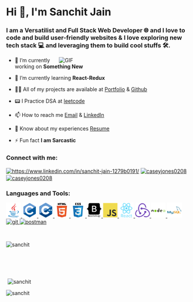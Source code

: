 
<h1 align="left">Hi 👋, I'm Sanchit Jain </h1>
<h3 align="left">I am a Versatilist and Full Stack Web Developer 🌐 and I love to code and build user-friendly websites & I love exploring new tech stack 💻 and leveraging them to build cool stuffs 🛠️.</h3>

<img align="right" alt="GIF" src="https://user-images.githubusercontent.com/17249211/191750155-38a778e2-c0d2-460e-b256-a4592b4a75d2.gif" width="360px"/>

- 🔭 I’m currently working on **Something New**

- 🌱 I’m currently learning **React-Redux**

- 👨‍💻 All of my projects are available at [Portfolio](https://sanchitjains.github.io/sanchit_portfolio) & [Github](https://github.com/sanchitjains)

- 📟 I  Practice DSA at [leetcode](https://www.leetcode.com/caseyjones0208)

- 📫 How to reach me [Email](sanchitjain99@outlook.com) & [LinkedIn](https://www.linkedin.com/in/sanchit-jain-1279b0191/)

- 📄 Know about my experiences [Resume](https://drive.google.com/file/d/1Kzp4O2wNmvNXKy5JdKm1GXHgsIMQcSb0/view?usp=sharing)

- ⚡ Fun fact **I am Sarcastic**

<h3 align="left">Connect with me:</h3>
<p align="left">
<a href="https://www.linkedin.com/in/sanchit-jain-1279b0191/" target="blank"><img align="center" src="https://raw.githubusercontent.com/rahuldkjain/github-profile-readme-generator/master/src/images/icons/Social/linked-in-alt.svg" alt="https://www.linkedin.com/in/sanchit-jain-1279b0191/" height="30" width="40" /></a>
<a href="https://instagram.com/caseyjones0208" target="blank"><img align="center" src="https://raw.githubusercontent.com/rahuldkjain/github-profile-readme-generator/master/src/images/icons/Social/instagram.svg" alt="caseyjones0208" height="30" width="40" /></a>
<a href="https://www.leetcode.com/caseyjones0208" target="blank"><img align="center" src="https://raw.githubusercontent.com/rahuldkjain/github-profile-readme-generator/master/src/images/icons/Social/leet-code.svg" alt="caseyjones0208" height="30" width="40" /></a>
</p>

<h3 align="left">Languages and Tools:</h3>
<p align="left">
   <a href="https://www.java.com" target="_blank" rel="noreferrer"> <img src="https://raw.githubusercontent.com/devicons/devicon/master/icons/java/java-original.svg" alt="java" width="40" height="40"/> </a>
  <a href="https://www.cprogramming.com/" target="_blank" rel="noreferrer"> <img src="https://raw.githubusercontent.com/devicons/devicon/master/icons/c/c-original.svg" alt="c" width="40" height="40"/> </a>
  <a href="https://www.w3schools.com/cpp/" target="_blank" rel="noreferrer"> <img src="https://raw.githubusercontent.com/devicons/devicon/master/icons/cplusplus/cplusplus-original.svg" alt="cplusplus" width="40" height="40"/> </a> 
   <a href="https://www.w3.org/html/" target="_blank" rel="noreferrer"> <img src="https://raw.githubusercontent.com/devicons/devicon/master/icons/html5/html5-original-wordmark.svg" alt="html5" width="40" height="40"/> </a>
  <a href="https://www.w3schools.com/css/" target="_blank" rel="noreferrer"> <img src="https://raw.githubusercontent.com/devicons/devicon/master/icons/css3/css3-original-wordmark.svg" alt="css3" width="40" height="40"/> </a> 
  <a href="https://getbootstrap.com" target="_blank" rel="noreferrer"> <img src="https://raw.githubusercontent.com/devicons/devicon/master/icons/bootstrap/bootstrap-plain-wordmark.svg" alt="bootstrap" width="40" height="40"/> </a>
  <a href="https://developer.mozilla.org/en-US/docs/Web/JavaScript" target="_blank" rel="noreferrer"> <img src="https://raw.githubusercontent.com/devicons/devicon/master/icons/javascript/javascript-original.svg" alt="javascript" width="40" height="40"/> </a>
    <a href="https://reactjs.org/" target="_blank" rel="noreferrer"> <img src="https://raw.githubusercontent.com/devicons/devicon/master/icons/react/react-original-wordmark.svg" alt="react" width="40" height="40"/> </a>
  <a href="https://redux.js.org" target="_blank" rel="noreferrer"> <img src="https://raw.githubusercontent.com/devicons/devicon/master/icons/redux/redux-original.svg" alt="redux" width="40" height="40"/> </a>
   <a href="https://nodejs.org" target="_blank" rel="noreferrer"> <img src="https://raw.githubusercontent.com/devicons/devicon/master/icons/nodejs/nodejs-original-wordmark.svg" alt="nodejs" width="40" height="40"/> </a>
  <a href="https://www.mysql.com/" target="_blank" rel="noreferrer"> <img src="https://raw.githubusercontent.com/devicons/devicon/master/icons/mysql/mysql-original-wordmark.svg" alt="mysql" width="40" height="40"/> </a>
   <a href="https://git-scm.com/" target="_blank" rel="noreferrer"> <img src="https://www.vectorlogo.zone/logos/git-scm/git-scm-icon.svg" alt="git" width="40" height="40"/> </a>
<a href="https://postman.com" target="_blank" rel="noreferrer"> <img src="https://www.vectorlogo.zone/logos/getpostman/getpostman-icon.svg" alt="postman" width="40" height="40"/> </a></p>
<br/>

<p><img align="left" src="https://github-readme-stats.vercel.app/api/top-langs?username=sanchitjains&show_icons=true&locale=en&layout=compact&theme=dracula" alt="sanchit" /></p>
<br/><br/><br/><br/><br/>

<p>&nbsp;<img align="center" src="https://github-readme-stats.vercel.app/api?username=sanchitjains&show_icons=true&locale=en&theme=dracula" alt="sanchit" /></p>

<p><img align="left" src="https://github-readme-streak-stats.herokuapp.com/?user=sanchitjains&theme=dracula" alt="sanchit" /></p>
